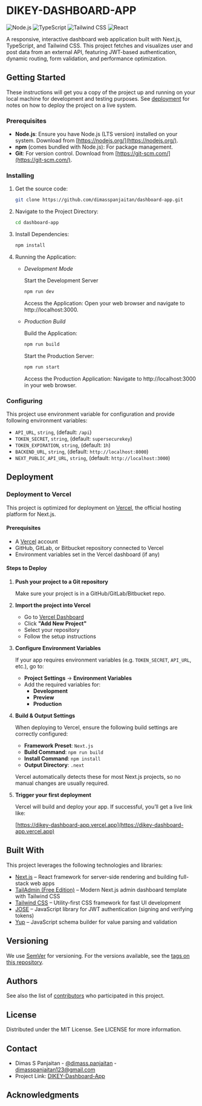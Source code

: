 # DIKEY-DASHBOARD-APP

![Node.js](https://img.shields.io/badge/Node.js-339933?style=flat&logo=node.js&logoColor=white)
![TypeScript](https://img.shields.io/badge/TypeScript-3178C6?style=flat&logo=typescript&logoColor=white)
![Tailwind CSS](https://img.shields.io/badge/Tailwind_CSS-06B6D4?style=flat&logo=tailwind-css&logoColor=white)
![React](https://img.shields.io/badge/TypeScript-3178C6?style=flat&logo=typescript&logoColor=white)

A responsive, interactive dashboard web application built with Next.js, TypeScript, and Tailwind CSS. This project fetches and visualizes user and post data from an external API, featuring JWT-based authentication, dynamic routing, form validation, and performance optimization.

## Getting Started

These instructions will get you a copy of the project up and running on your local machine for development and testing purposes. See [deployment](#deployment) for notes on how to deploy the project on a live system.

### Prerequisites

* **Node.js**: Ensure you have Node.js (LTS version) installed on your system. Download from [https://nodejs.org/](https://nodejs.org/).
* **npm** (comes bundled with Node.js): For package management.
* **Git**: For version control. Download from [https://git-scm.com/](https://git-scm.com/).

### Installing

1. Get the source code:

    ```sh
    git clone https://github.com/dimasspanjaitan/dashboard-app.git
    ```

2. Navigate to the Project Directory:

    ```sh
    cd dashboard-app
    ```

3. Install Dependencies:

    ```sh
    npm install
    ```

4. Running the Application:

    - *Development Mode*

        Start the Development Server

        ```sh
        npm run dev    
        ```

        Access the Application: Open your web browser and navigate to http://localhost:3000.

    - *Production Build*

        Build the Application:

        ```sh
        npm run build
        ```
        Start the Production Server:

        ```sh
        npm run start
        ```

        Access the Production Application: Navigate to http://localhost:3000 in your web browser.


### Configuring

This project use environment variable for configuration and provide following environment
variables:

- `API_URL`, `string`, (default: `/api`)
- `TOKEN_SECRET`, `string`, (default: `supersecurekey`)
- `TOKEN_EXPIRATION`, `string`, (default: `1h`)
- `BACKEND_URL`, `string`, (default: `http://localhost:8000`)
- `NEXT_PUBLIC_API_URL`, `string`, (default: `http://localhost:3000`)

## Deployment

### Deployment to Vercel

This project is optimized for deployment on [Vercel](https://vercel.com/), the official hosting platform for Next.js.

#### Prerequisites

- A [Vercel](https://vercel.com/signup) account
- GitHub, GitLab, or Bitbucket repository connected to Vercel
- Environment variables set in the Vercel dashboard (if any)

#### Steps to Deploy

1. **Push your project to a Git repository**

   Make sure your project is in a GitHub/GitLab/Bitbucket repo.

2. **Import the project into Vercel**

   - Go to [Vercel Dashboard](https://vercel.com/dashboard)
   - Click **"Add New Project"**
   - Select your repository
   - Follow the setup instructions

3. **Configure Environment Variables**

   If your app requires environment variables (e.g. `TOKEN_SECRET`, `API_URL`, etc.), go to:

   - **Project Settings** → **Environment Variables**
   - Add the required variables for:
     - **Development**
     - **Preview**
     - **Production**

4. **Build & Output Settings**

   When deploying to Vercel, ensure the following build settings are correctly configured:

    - **Framework Preset**: `Next.js`
    - **Build Command**: `npm run build`
    - **Install Command**: `npm install`
    - **Output Directory**: `.next`

    Vercel automatically detects these for most Next.js projects, so no manual changes are usually required.

5. **Trigger your first deployment**

    Vercel will build and deploy your app.
    If successful, you’ll get a live link like:

    [https://dikey-dashboard-app.vercel.app](https://dikey-dashboard-app.vercel.app)

## Built With

This project leverages the following technologies and libraries:

- [Next.js](https://nextjs.org/) – React framework for server-side rendering and building full-stack web apps
- [TailAdmin (Free Edition)](https://github.com/TailAdmin/free-nextjs-admin-dashboard) – Modern Next.js admin dashboard template with Tailwind CSS
- [Tailwind CSS](https://tailwindcss.com/) – Utility-first CSS framework for fast UI development
- [JOSE](https://github.com/panva/jose) – JavaScript library for JWT authentication (signing and verifying tokens)
- [Yup](https://github.com/jquense/yup) – JavaScript schema builder for value parsing and validation

## Versioning

We use [SemVer](http://semver.org/) for versioning. For the versions available, see the [tags on this repository](https://github.com/dimasspanjaitan/dashboard-app/tags).

## Authors

See also the list of [contributors](https://github.com/dimasspanjaitan/dashboard-app/graphs/contributors) who participated in this project.

## License

Distributed under the MIT License. See LICENSE for more information.

## Contact

- Dimas S Panjaitan - [@dimass.panjaitan](https://instagram.com/dimass.panjaitan) - dimasspanjaitan123@gmail.com
- Project Link: [DIKEY-Dashboard-App](https://github.com/dimasspanjaitan/dashboard-app.git)

## Acknowledgments